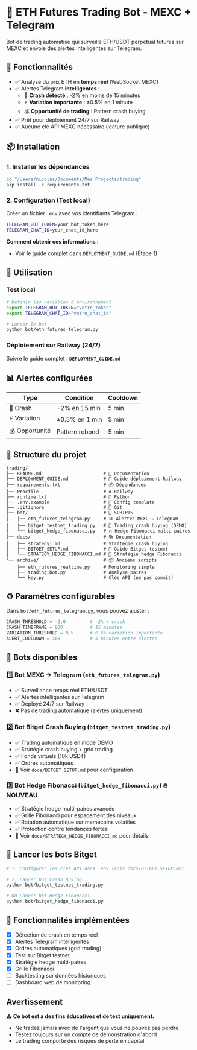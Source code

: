 # 🤖 ETH Futures Trading Bot - MEXC + Telegram

Bot de trading automatisé qui surveille ETH/USDT perpetual futures sur MEXC et envoie des alertes intelligentes sur Telegram.

## 🎯 Fonctionnalités

- ✅ Analyse du prix ETH en **temps réel** (WebSocket MEXC)
- ✅ Alertes Telegram **intelligentes** :
  - 🔴 **Crash détecté** : -2% en moins de 15 minutes
  - ⚡ **Variation importante** : ±0.5% en 1 minute
  - 💰 **Opportunité de trading** : Pattern crash buying
- ✅ Prêt pour déploiement 24/7 sur Railway
- ✅ Aucune clé API MEXC nécessaire (lecture publique)

## 📦 Installation

### 1. Installer les dépendances

```bash
cd "/Users/nicolas/Documents/Mes Projects/trading"
pip install -r requirements.txt
```

### 2. Configuration (Test local)

Créer un fichier `.env` avec vos identifiants Telegram :

```bash
TELEGRAM_BOT_TOKEN=your_bot_token_here
TELEGRAM_CHAT_ID=your_chat_id_here
```

**Comment obtenir ces informations :**
- Voir le guide complet dans `DEPLOYMENT_GUIDE.md` (Étape 1)

## 🚀 Utilisation

### Test local

```bash
# Définir les variables d'environnement
export TELEGRAM_BOT_TOKEN="votre_token"
export TELEGRAM_CHAT_ID="votre_chat_id"

# Lancer le bot
python bot/eth_futures_telegram.py
```

### Déploiement sur Railway (24/7)

Suivre le guide complet : **`DEPLOYMENT_GUIDE.md`**

## 📊 Alertes configurées

| Type | Condition | Cooldown |
|------|-----------|----------|
| 🔴 Crash | -2% en 15 min | 5 min |
| ⚡ Variation | ±0.5% en 1 min | 5 min |
| 💰 Opportunité | Pattern rebond | 5 min |

## 📁 Structure du projet

```
trading/
├── README.md                       # 📖 Documentation
├── DEPLOYMENT_GUIDE.md             # 🚀 Guide déploiement Railway
├── requirements.txt                # 📦 Dépendances
├── Procfile                        # ⚙️ Railway
├── runtime.txt                     # 🐍 Python
├── .env.example                    # 🔐 Config template
├── .gitignore                      # 🚫 Git
├── bot/                            # 🤖 SCRIPTS
│   ├── eth_futures_telegram.py     # 📊 Alertes MEXC → Telegram
│   ├── bitget_testnet_trading.py   # 🎯 Trading crash buying (DEMO)
│   └── bitget_hedge_fibonacci.py   # 🔥 Hedge Fibonacci multi-paires
├── docs/                           # 📚 Documentation
│   ├── strategy1.md                # Stratégie crash buying
│   ├── BITGET_SETUP.md             # 🎯 Guide Bitget testnet
│   └── STRATEGY_HEDGE_FIBONACCI.md # 📖 Stratégie hedge Fibonacci
└── archive/                        # 📦 Anciens scripts
    ├── eth_futures_realtime.py     # Monitoring simple
    ├── trading_bot.py              # Analyse paires
    └── key.py                      # Clés API (ne pas commit)
```

## ⚙️ Paramètres configurables

Dans `bot/eth_futures_telegram.py`, vous pouvez ajuster :

```python
CRASH_THRESHOLD = -2.0         # -2% = crash
CRASH_TIMEFRAME = 900          # 15 minutes
VARIATION_THRESHOLD = 0.5      # 0.5% variation importante
ALERT_COOLDOWN = 300           # 5 minutes entre alertes
```

## 🎯 Bots disponibles

### 1️⃣ **Bot MEXC → Telegram** (`eth_futures_telegram.py`)
- ✅ Surveillance temps réel ETH/USDT
- ✅ Alertes intelligentes sur Telegram
- ✅ Déployé 24/7 sur Railway
- ❌ Pas de trading automatique (alertes uniquement)

### 2️⃣ **Bot Bitget Crash Buying** (`bitget_testnet_trading.py`)
- ✅ Trading automatique en mode DEMO
- ✅ Stratégie crash buying + grid trading
- ✅ Fonds virtuels (10k USDT)
- ✅ Ordres automatiques
- 📖 Voir `docs/BITGET_SETUP.md` pour configuration

### 3️⃣ **Bot Hedge Fibonacci** (`bitget_hedge_fibonacci.py`) 🔥 **NOUVEAU**
- ✅ Stratégie hedge multi-paires avancée
- ✅ Grille Fibonacci pour espacement des niveaux
- ✅ Rotation automatique sur memecoins volatiles
- ✅ Protection contre tendances fortes
- 📖 Voir `docs/STRATEGY_HEDGE_FIBONACCI.md` pour détails

## 🚀 Lancer les bots Bitget

```bash
# 1. Configurer les clés API dans .env (voir docs/BITGET_SETUP.md)

# 2. Lancer bot Crash Buying
python bot/bitget_testnet_trading.py

# OU Lancer bot Hedge Fibonacci
python bot/bitget_hedge_fibonacci.py
```

## 🎯 Fonctionnalités implémentées

- [x] Détection de crash en temps réel
- [x] Alertes Telegram intelligentes
- [x] Ordres automatiques (grid trading)
- [x] Test sur Bitget testnet
- [x] Stratégie hedge multi-paires
- [x] Grille Fibonacci
- [ ] Backtesting sur données historiques
- [ ] Dashboard web de monitoring

## Avertissement

⚠️ **Ce bot est à des fins éducatives et de test uniquement.**

- Ne tradez jamais avec de l'argent que vous ne pouvez pas perdre
- Testez toujours sur un compte de démonstration d'abord
- Le trading comporte des risques de perte en capital
